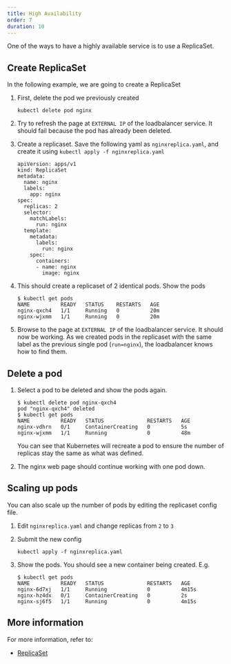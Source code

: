 ```yaml
---
title: High Availability
order: 7
duration: 10
---
```


One of the ways to have a highly available service is to use a ReplicaSet.

## Create ReplicaSet

In the following example, we are going to create a ReplicaSet

1. First, delete the pod we previously created

    ```
    kubectl delete pod nginx
    ```

1. Try to refresh the page at `EXTERNAL IP` of the loadbalancer service. It
   should fail because the pod has already been deleted.

1. Create a replicaset. Save the following yaml as `nginxreplica.yaml`, and
   create it using `kubectl apply -f nginxreplica.yaml`

    ```
    apiVersion: apps/v1
    kind: ReplicaSet
    metadata:
      name: nginx
      labels:
        app: nginx
    spec:
      replicas: 2
      selector:
        matchLabels:
          run: nginx
      template:
        metadata:
          labels:
            run: nginx
        spec:
          containers:
          - name: nginx
            image: nginx
    ```

1. This should create a replicaset of 2 identical pods. Show the pods

    ```
    $ kubectl get pods
    NAME          READY   STATUS    RESTARTS   AGE
    nginx-qxch4   1/1     Running   0          20m
    nginx-wjxmm   1/1     Running   0          20m
    ```

1. Browse to the page at `EXTERNAL IP` of the loadbalancer service. It should
   now be working. As we created pods in the replicaset with the same label as
the previous single pod (`run=nginx`), the loadbalancer knows how to find them.

## Delete a pod

1. Select a pod to be deleted and show the pods again.

	```
	$ kubectl delete pod nginx-qxch4
	pod "nginx-qxch4" deleted
	$ kubectl get pods
	NAME          READY   STATUS              RESTARTS   AGE
	nginx-vdhrn   0/1     ContainerCreating   0          5s
	nginx-wjxmm   1/1     Running             0          48m
	```
	You can see that Kubernetes will recreate a pod to ensure the number of
replicas stay the same as what was defined.

1. The nginx web page should continue working with one pod down.

## Scaling up pods

You can also scale up the number of pods by editing the replicaset config file.

1. Edit `nginxreplica.yaml` and change replicas from `2` to `3`

1. Submit the new config

    ```
    kubectl apply -f nginxreplica.yaml
    ```

1. Show the pods. You should see a new container being created. E.g.

	```
	$ kubectl get pods
	NAME          READY   STATUS              RESTARTS   AGE
	nginx-6d7xj   1/1     Running             0          4m15s
	nginx-hz4dx   0/1     ContainerCreating   0          2s
	nginx-sj6f5   1/1     Running             0          4m15s
	```

## More information

For more information, refer to:

- [ReplicaSet](https://kubernetes.io/docs/concepts/workloads/controllers/replicaset/)

